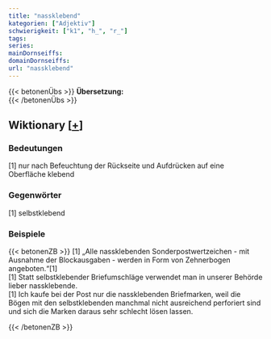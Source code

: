 ```yaml
---
title: "nassklebend"
kategorien: ["Adjektiv"]
schwierigkeit: ["k1", "h_", "r_"]
tags:
series:
mainDornseiffs:
domainDornseiffs:
url: "nassklebend"
---
```


{{< betonenÜbs >}}
**Übersetzung:**  
{{< /betonenÜbs >}}

## Wiktionary [[+](https://de.wiktionary.org/wiki/nassklebend)]

### Bedeutungen
[1] nur nach Befeuchtung der Rückseite und Aufdrücken auf eine Oberfläche klebend  

### Gegenwörter
[1] selbstklebend  

### Beispiele
{{< betonenZB >}}
[1] „Alle nassklebenden Sonderpostwertzeichen - mit Ausnahme der Blockausgaben - werden in Form von Zehnerbogen angeboten.“[1]  
[1] Statt selbstklebender Briefumschläge verwendet man in unserer Behörde lieber nassklebende.  
[1] Ich kaufe bei der Post nur die nassklebenden Briefmarken, weil die Bögen mit den selbstklebenden manchmal nicht ausreichend perforiert sind und sich die Marken daraus sehr schlecht lösen lassen.  

{{< /betonenZB >}}

